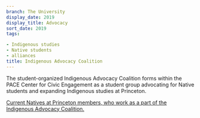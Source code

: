 ```yaml
---
branch: The University
display_date: 2019
display_title: Advocacy
sort_date: 2019
tags:

- Indigenous studies
- Native students
- alliances
title: Indigenous Advocacy Coalition
---
```


The student-organized Indigenous Advocacy Coalition forms within the PACE Center for Civic Engagement as a student group advocating for Native students and expanding Indigenous studies at Princeton.

[Current Natives at Princeton members, who work as a part of the Indigenous Advocacy Coalition.](https://indigenous.princeton.edu/community/natives-princeton)
